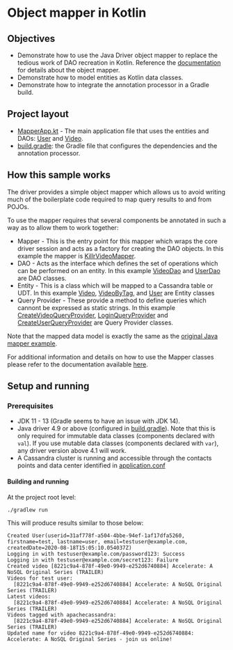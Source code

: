# Object mapper in Kotlin

## Objectives

* Demonstrate how to use the Java Driver object mapper to replace the tedious work of DAO recreation
  in Kotlin. Reference the
  [documentation](https://docs.datastax.com/en/developer/java-driver/latest/manual/mapper/mapper/)
  for details about the object mapper.
* Demonstrate how to model entities as Kotlin data classes.
* Demonstrate how to integrate the annotation processor in a Gradle build.

## Project layout

* [MapperApp.kt](src/main/kotlin/com/datastax/examples/MapperApp.kt) - The main application
  file that uses the entities and DAOs:
  [User](src/main/kotlin/com/datastax/examples/mapper/killrvideo/user) and
  [Video](src/main/kotlin/com/datastax/examples/mapper/killrvideo/video).
* [build.gradle](build.gradle): the Gradle file that configures the dependencies and the annotation
  processor.

## How this sample works

The driver provides a simple object mapper which allows us to avoid writing much of the boilerplate
code required to map query results to and from POJOs.

To use the mapper requires that several components be annotated in such a way as to allow them to
work together:

* Mapper - This is the entry point for this mapper which wraps the core driver session and acts as a
  factory for creating the DAO objects.  In this example the mapper is
  [KillrVideoMapper](src/main/kotlin/com/datastax/examples/mapper/killrvideo/KillrVideoMapper.kt).
* DAO - Acts as the interface which defines the set of operations which can be performed on an
  entity.  In this example
  [VideoDao](src/main/kotlin/com/datastax/examples/mapper/killrvideo/video/VideoDao.kt) and
  [UserDao](src/main/kotlin/com/datastax/examples/mapper/killrvideo/user/UserDao.kt) are DAO
  classes.
* Entity - This is a class which will be mapped to a Cassandra table or UDT.  In this example
  [Video](src/main/kotlin/com/datastax/examples/mapper/killrvideo/video/Video.kt),
  [VideoByTag](src/main/kotlin/com/datastax/examples/mapper/killrvideo/video/VideoByTag.kt),  and
  [User](src/main/kotlin/com/datastax/examples/mapper/killrvideo/user/User.kt) are Entity classes
* Query Provider - These provide a method to define queries which cannont be expressed as static
  strings. In this example
  [CreateVideoQueryProvider](src/main/kotlin/com/datastax/examples/mapper/killrvideo/video/CreateVideoQueryProvider.kt),
  [LoginQueryProvider](src/main/kotlin/com/datastax/examples/mapper/killrvideo/user/LoginQueryProvider.kt)
  and
  [CreateUserQueryProvider](src/main/kotlin/com/datastax/examples/mapper/killrvideo/user/CreateUserQueryProvider.kt)
  are Query Provider classes.

Note that the mapped data model is exactly the same as the [original Java
mapper example](https://github.com/DataStax-Examples/object-mapper-java).

For additional information and details on how to use the Mapper classes please refer to the documentation available
[here](https://docs.datastax.com/en/developer/java-driver/latest/manual/mapper/).

## Setup and running

### Prerequisites

* JDK 11 - 13 (Gradle seems to have an issue with JDK 14).
* Java driver 4.9 or above (configured in [build.gradle](build.gradle)). Note that this is only
  required for immutable data classes (components declared with `val`). If you use mutable data
  classes (components declared with `var`), any driver version above 4.1 will work.
* A Cassandra cluster is running and accessible through the contacts points and data center
  identified in [application.conf](src/main/resources/application.conf)

#### Building and running

At the project root level:

```
./gradlew run
```

This will produce results similar to those below:

```
Created User(userid=31af778f-a504-4bbe-94ef-1af17dfa5260, firstname=test, lastname=user, email=testuser@example.com, createdDate=2020-08-18T15:05:10.054037Z)
Logging in with testuser@example.com/password123: Success
Logging in with testuser@example.com/secret123: Failure
Created video [8221c9a4-878f-49e0-9949-e252d6740884] Accelerate: A NoSQL Original Series (TRAILER)
Videos for test user:
  [8221c9a4-878f-49e0-9949-e252d6740884] Accelerate: A NoSQL Original Series (TRAILER)
Latest videos:
  [8221c9a4-878f-49e0-9949-e252d6740884] Accelerate: A NoSQL Original Series (TRAILER)
Videos tagged with apachecassandra:
  [8221c9a4-878f-49e0-9949-e252d6740884] Accelerate: A NoSQL Original Series (TRAILER)
Updated name for video 8221c9a4-878f-49e0-9949-e252d6740884: Accelerate: A NoSQL Original Series - join us online!
```
